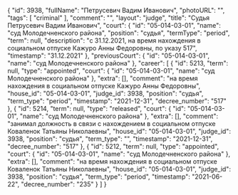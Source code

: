 {
    "id": 3938,
    "fullName": "Петрусевич Вадим Иванович",
    "photoURL": "",
    "tags": [
        "criminal"
    ],
    "comment": "",
    "layout": "judge",
    "title": "Судья Петрусевич Вадим Иванович",
    "court": {
        "id": "05-014-03-01",
        "name": "суд Молодечненского района",
        "position": "судья",
        "termType": "period",
        "term": null,
        "description": "c 31.12.2021, на время нахождения в социальном отпуске Кажуро Анны Федоровны, по указу 517",
        "timestamp": "31.12.2021"
    },
    "previousCourt": {
        "id": "05-014-03-01",
        "name": "суд Молодечненского района"
    },
    "career": [
        {
            "id": 5213,
            "term": null,
            "type": "appointed",
            "court": {
                "id": "05-014-03-01",
                "name": "суд Молодечненского района"
            },
            "extra": [],
            "comment": "на время нахождения в социальном отпуске Кажуро Анны Федоровны",
            "house_id": "05-014-03-01",
            "judge_id": 3938,
            "position": "судья",
            "term_type": "period",
            "timestamp": "2021-12-31",
            "decree_number": "517"
        },
        {
            "id": 5214,
            "term": null,
            "type": "released",
            "court": {
                "id": "05-014-03-01",
                "name": "суд Молодечненского района"
            },
            "extra": [],
            "comment": "занимал должность в связи с нахождением в социальном отпуске Коваленок Татьяны Николаевны",
            "house_id": "05-014-03-01",
            "judge_id": 3938,
            "position": "судья",
            "term_type": "",
            "timestamp": "2021-12-31",
            "decree_number": "517"
        },
        {
            "id": 5212,
            "term": null,
            "type": "appointed",
            "court": {
                "id": "05-014-03-01",
                "name": "суд Молодечненского района"
            },
            "extra": [],
            "comment": "на время нахождения в социальном отпуске Коваленок Татьяны Николаевны",
            "house_id": "05-014-03-01",
            "judge_id": 3938,
            "position": "судья",
            "term_type": "period",
            "timestamp": "2021-06-22",
            "decree_number": "235"
        }
    ]
}